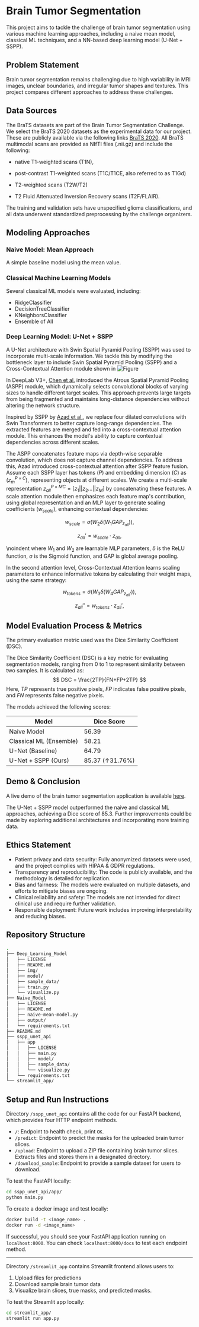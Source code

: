 # Brain Tumor Segmentation

This project aims to tackle the challenge of brain tumor segmentation using various machine learning approaches, including a naive mean model, classical ML techniques, and a NN-based deep learning model (U-Net + SSPP).

## Problem Statement

Brain tumor segmentation remains challenging due to high variability in MRI images, unclear boundaries, and irregular tumor shapes and textures. This project compares different approaches to address these challenges.

## Data Sources

The BraTS datasets are part of the Brain Tumor Segmentation Challenge. We select the BraTS 2020 datasets as the experimental data for our project. These are publicly available via the following links [BraTS 2020](https://www.med.upenn.edu/cbica/brats2020/data.html). All BraTS multimodal scans are provided as NIfTI files (.nii.gz) and include the following: 

- native T1-weighted scans (T1N), 

- post-contrast T1-weighted scans (T1C/T1CE, also referred to as T1Gd)

- T2-weighted scans (T2W/T2)

- T2 Fluid Attenuated Inversion Recovery scans (T2F/FLAIR). 

The training and validation sets have unspecified glioma classifications, and all data underwent standardized preprocessing by the challenge organizers.

## Modeling Approaches

### Naive Model: Mean Approach

A simple baseline model using the mean value.

### Classical Machine Learning Models

Several classical ML models were evaluated, including:
- RidgeClassifier
- DecisionTreeClassifier
- KNeighborsClassifier
- Ensemble of All

### Deep Learning Model: U-Net + SSPP

A U-Net architecture with Swin Spatial Pyramid Pooling (SSPP) was used to incorporate multi-scale information. We tackle this by modifying the bottleneck layer to include Swin Spatial Pyramid Pooling (SSPP) and a Cross-Contextual Attention module shown in ![Figure](https://github.com/WendyWAAAAANG/Medical_Image_Segmentation_APP/blob/main/Deep_Learning_Model/img/SSPP.png)

In DeepLab V3+, [Chen et al.](https://arxiv.org/abs/1706.05587) introduced the Atrous Spatial Pyramid Pooling (ASPP) module, which dynamically selects convolutional blocks of varying sizes to handle different target scales. This approach prevents large targets from being fragmented and maintains long-distance dependencies without altering the network structure.

Inspired by SSPP by [Azad et al.](https://arxiv.org/abs/2208.00713), we replace four dilated convolutions with Swin Transformers to better capture long-range dependencies. The extracted features are merged and fed into a cross-contextual attention module. This enhances the model's ability to capture contextual dependencies across different scales.

The ASPP concatenates feature maps via depth-wise separable convolution, which does not capture channel dependencies. To address this, Azad introduced cross-contextual attention after SSPP feature fusion. Assume each SSPP layer has tokens ($P$) and embedding dimension ($C$) as ($z_{m}^{P \times C}$), representing objects at different scales. We create a multi-scale representation $z_{all}^{P \times MC} = [z_1||z_2...||z_M]$ by concatenating these features. A scale attention module then emphasizes each feature map's contribution, using global representation and an MLP layer to generate scaling coefficients ($w_{scale}$), enhancing contextual dependencies:

$$
w_{scale} = \sigma(W_2\delta(W_1GAP_{z_{all}})),
$$

$$
z_{all}' = w_{scale} \cdot z_{all},
$$


\noindent where $W_1$ and $W_2$ are learnable MLP parameters, $\delta$ is the ReLU function, $\sigma$ is the Sigmoid function, and GAP is global average pooling.

In the second attention level, Cross-Contextual Attention learns scaling parameters to enhance informative tokens by calculating their weight maps, using the same strategy:

$$
w_{tokens} = \sigma(W_3\delta(W_4GAP_{z_{all}'})),
$$

$$
z_{all}'' = w_{tokens} \cdot z_{all}',
$$


## Model Evaluation Process & Metrics

The primary evaluation metric used was the Dice Similarity Coefficient (DSC).

The Dice Similarity Coefficient (DSC) is a key metric for evaluating segmentation models, ranging from 0 to 1 to represent similarity between two samples. It is calculated as:
$$
DSC = \frac{2TP}{FN+FP+2TP}
$$
Here, $TP$ represents true positive pixels, $FP$ indicates false positive pixels, and $FN$ represents false negative pixels.

The models achieved the following scores:

| Model                     | Dice Score |
|---------------------------|------------|
| Naive Model               | 56.39      |
| Classical ML (Ensemble)   | 58.21      | 
| U-Net (Baseline)          | 64.79      |
| U-Net + SSPP (Ours)       | 85.37 (↑31.76%)       |

## Demo & Conclusion

A live demo of the brain tumor segmentation application is available [here](https://www.youtube.com/watch?v=kiEGwjW3Hzk).

The U-Net + SSPP model outperformed the naive and classical ML approaches, achieving a Dice score of 85.3. Further improvements could be made by exploring additional architectures and incorporating more training data.

## Ethics Statement

- Patient privacy and data security: Fully anonymized datasets were used, and the project complies with HIPAA & GDPR regulations.
- Transparency and reproducibility: The code is publicly available, and the methodology is detailed for replication.
- Bias and fairness: The models were evaluated on multiple datasets, and efforts to mitigate biases are ongoing.
- Clinical reliability and safety: The models are not intended for direct clinical use and require further validation.
- Responsible deployment: Future work includes improving interpretability and reducing biases.

## Repository Structure

```sh
.
├── Deep_Learning_Model
│   ├── LICENSE
│   ├── README.md
│   ├── img/
│   ├── model/
│   ├── sample_data/
│   ├── train.py
│   └── visualize.py
├── Naive_Model
│   ├── LICENSE
│   ├── README.md
│   ├── naive-mean-model.py
│   ├── output/
│   └── requirements.txt
├── README.md
├── sspp_unet_api
│   ├── app
│   │   ├── LICENSE
│   │   ├── main.py
│   │   ├── model/
│   │   ├── sample_data/
│   │   └── visualize.py
│   └── requirements.txt
└── streamlit_app/
```

## Setup and Run Instructions
Directory `/sspp_unet_api` contains all the code for our FastAPI backend, which provides four HTTP endpoint methods.

- `/`: Endpoint to health check, print `OK`.
- `/predict`: Endpoint to predict the masks for the uploaded brain tumor slices.
- `/upload`: Endpoint to upload a ZIP file containing brain tumor slices. Extracts files and stores them in a designated directory.
- `/download_sample`: Endpoint to provide a sample dataset for users to download.

To test the FastAPI locally:
```sh
cd sspp_unet_api/app/
python main.py
```

To create a docker image and test locally:
```sh
docker build -t <image_name> .
docker run -d <image_name>
```

If successful, you should see your FastAPI application running on `localhost:8000`. You can check `localhost:8000/docs` to test each endpoint method.

--- 

Directory `/streamlit_app` contains Streamlit frontend allows users to: 
1. Upload files for predictions 
2. Download sample brain tumor data 
3. Visualize brain slices, true masks, and predicted masks.

To test the Streamlit app locally:
```sh
cd streamlit_app/
streamlit run app.py
```
